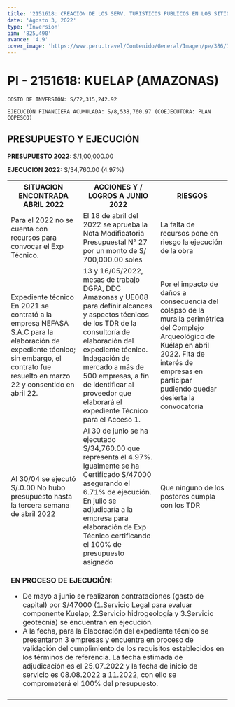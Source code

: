```yaml
---
title: '2151618: CREACION DE LOS SERV. TURISTICOS PUBLICOS EN LOS SITIOS ARQ. DE YALAPE, KARAJIA, LAGUNA DE LOS CONDORES, MAKCRO, TELLA, KUELAP, REVASH, OLAN, LA CONGONA Y CORREDOR TURISTICO DEL ALTO UTCUBAMBA, EN LAS PROVINCIAS DE CHACHAPOYAS Y LUYA-REGION AMAZONAS'
date: 'Agosto 3, 2022'
type: 'Inversion'
pim: '825,490'
avance: '4.9'
cover_image: 'https://www.peru.travel/Contenido/General/Imagen/pe/386/1.1/kuelap-fortaleza.jpg'
---
```


# PI - 2151618: KUELAP (AMAZONAS)

`COSTO DE INVERSIÓN: S/72,315,242.92`

`EJECUCIÓN FINANCIERA ACUMULADA: S/8,538,760.97 (COEJECUTORA: PLAN COPESCO)`

## PRESUPUESTO Y EJECUCIÓN

**PRESUPUESTO 2022:** S/1,00,000.00

**EJECUCIÓN 2022:** S/34,760.00 (4.97%)

<table>

<tr>
<th>SITUACION ENCONTRADA ABRIL 2022
</th>
<th>ACCIONES Y / LOGROS A JUNIO 2022</th>
<th>RIESGOS</th>
</tr>

<tr>
<td>Para el 2022 no se cuenta con recursos para convocar el Exp Técnico.</td>
<td>El 18 de abril del 2022 se aprueba la Nota Modificatoria Presupuestal N° 27 por un monto de S/ 700,000.00 soles</td>
<td>La falta de recursos pone en riesgo la ejecución de la obra</td>
</tr>

<tr>
<td>Expediente técnico
En 2021 se contrató a la empresa NEFASA S.A.C para la elaboración de expediente técnico; sin embargo, el contrato fue resuelto en marzo 22 y consentido en abril 22.
</td>
<td>13 y 16/05/2022, mesas de trabajo DGPA, DDC Amazonas y UE008 para definir alcances y aspectos técnicos de los TDR de la consultoría de elaboración del expediente técnico.
Indagación de mercado a más de 500 empresas, a fin de identificar al proveedor que elaborará el expediente Técnico para el Acceso 1.
</td>
<td>Por el impacto de daños a consecuencia del colapso de la muralla perimétrica del Complejo Arqueológico de Kuélap en abril 2022. Flta de interés de empresas en participar pudiendo quedar desierta la convocatoria</td>
</tr>

<tr>
<td>Al 30/04 se ejecutó S/.0.00
 No hubo presupuesto hasta la tercera semana de abril 2022
</td>
<td>Al 30 de junio se ha ejecutado S/34,760.00 que representa el 4.97%. Igualmente se ha Certificado S/47000 asegurando el 6.71% de ejecución. En julio se adjudicaría a la empresa para elaboración de Exp Técnico certificando el 100% de presupuesto asignado</td>
<td>Que ninguno de los postores cumpla con los TDR</td>
</tr>

<tr>
<td colspan="3">

**EN PROCESO DE EJECUCIÓN:** 

* De mayo a junio se realizaron contrataciones (gasto de capital) por S/47000 (1.Servicio Legal para evaluar componente Kuelap; 2.Servicio hidrogeología y 3.Servicio geotecnia) se encuentran en ejecución.
* A la fecha, para la Elaboración del expediente técnico se presentaron 3 empresas y encuentra en proceso de validación del cumplimiento de los requisitos establecidos en los términos de referencia. La fecha estimada de adjudicación es el 25.07.2022 y la fecha de inicio de servicio es 08.08.2022 a 11.2022, con ello se comprometerá el 100% del presupuesto. 
</td>
</tr>

<tr>
<td></td>
<td></td>
<td></td>
</tr>

</table>
